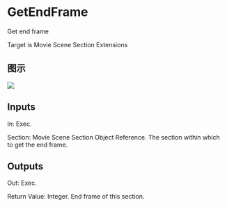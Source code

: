 # GetEndFrame

Get end frame

Target is Movie Scene Section Extensions

## 图示

![]($-20221218-20522598.png)

## Inputs

In: Exec.

Section: Movie Scene Section Object Reference. The section within which to get the end frame.  

## Outputs

Out: Exec.

Return Value: Integer. End frame of this section.

